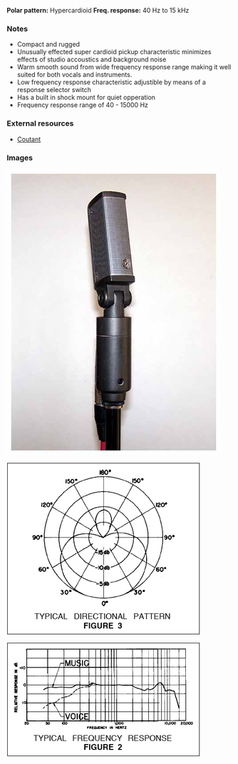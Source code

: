 **Polar pattern:** Hypercardioid
**Freq. response:** 40 Hz to 15 kHz

### Notes
- Compact and rugged
- Unusually effected super cardioid pickup characteristic minimizes effects of studio accoustics and background noise
- Warm smooth sound from wide frequency response range making it well suited for both vocals and instruments.
- Low frequency response characteristic adjustible by means of a response selector switch
- Has a built in shock mount for quiet opperation
- Frequency response range of 40 - 15000 Hz

### External resources
- [Coutant](https://www.coutant.org/sm33/index.html)

### Images

![](../images/sm33a.jpg)

![](../images/sm33polr.png)

![](../images/sm33freq.png)